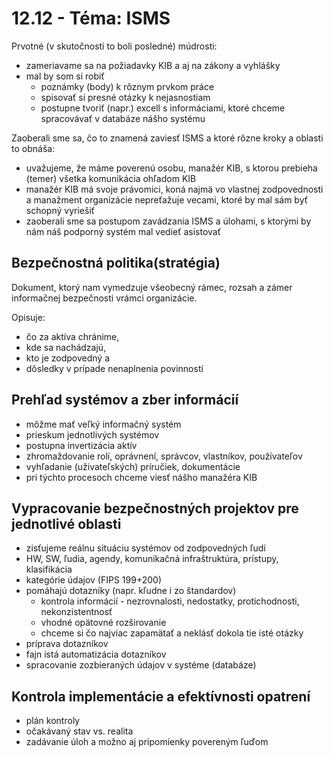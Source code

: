 # 12.12 - Téma: ISMS

Prvotné (v skutočnosti to boli posledné) múdrosti:

- zameriavame sa na požiadavky KIB a aj na zákony a vyhlášky
- mal by som si robiť 
    - poznámky (body) k rôznym prvkom práce
    - spisovať si presné otázky k nejasnostiam
    - postupne tvoriť (napr.) excell s informáciami, ktoré chceme spracovávať v databáze nášho systému

Zaoberali sme sa, čo to znamená zaviesť ISMS a ktoré rôzne kroky a oblasti to obnáša:

- uvažujeme, že máme poverenú osobu, manažér KIB, s ktorou prebieha (temer) všetka komunikácia
ohľadom KIB
- manažér KIB má svoje právomici, koná najmä vo vlastnej zodpovednosti a manažment organizácie
nepreťažuje vecami, ktoré by mal sám byť schopný vyriešiť
- zaoberali sme sa postupom zavádzania ISMS a úlohami, s ktorými by nám náš podporný systém mal
vedieť asistovať


## Bezpečnostná politika(stratégia)
Dokument, ktorý nam vymedzuje všeobecný rámec, rozsah a zámer informačnej bezpečnosti vrámci organizácie. 

Opisuje: 

- čo za aktíva chránime,
- kde sa nachádzajú,
- kto je zodpovedný a
- dôsledky v prípade nenaplnenia povinností

## Prehľad systémov a zber informácií

- môžme mať veľký informačný systém
- prieskum jednotlivých systémov
- postupna invertizácia aktív 
- zhromaždovanie rolí, oprávnení, správcov, vlastníkov, používateľov
- vyhľadanie (uživateľských) príručiek, dokumentácie
- pri týchto procesoch chceme viesť nášho manažéra KIB

## Vypracovanie bezpečnostných projektov pre jednotlivé oblasti
- zisťujeme reálnu situáciu systémov od zodpovedných ľudí
- HW, SW, ľudia, agendy, komunikačná infraštruktúra, prístupy, klasifikácia
- kategórie údajov (FIPS 199+200)
- pomáhajú dotazníky (napr. kľudne i zo štandardov)
    - kontrola informácií - nezrovnalosti, nedostatky, protichodnosti, nekonzistentnosť
    - vhodné opätovné rozširovanie
    - chceme si čo najviac zapamätať a neklásť dokola tie isté otázky
- príprava dotazníkov
- fajn istá automatizácia dotazníkov
- spracovanie zozbieraných údajov v systéme (databáze)

## Kontrola implementácie a efektívnosti opatrení
- plán kontroly
- očakávaný stav vs. realita
- zadávanie úloh a možno aj pripomíenky povereným ľuďom
